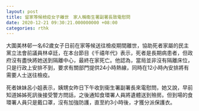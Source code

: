 ```yaml
---
layout: post
title: 留家等候檢疫女子離世　家人稱衞生署副署長致電慰問
date: 2020-12-21 09:30:21.000000000 +08:00
categories: rthk
---
```


大圍美林邨一名62歲女子日前在家等候送往檢疫期間離世，協助死者家屬的民主黨立法會前議員林卓廷，在本台節目《千禧年代》表示，死者是長期病患者，但政府沒有盡快將她送到隔離中心，最終在家死亡。他認為，當局並非沒有隔離床位，只是行政上安排不到，要求有關部門提供24小時熱線，同時在12小時內安排將有需要人士送往檢疫。

死者妹妹呂小姐表示，姨甥女昨日下午收到衞生署副署長來電慰問，她又說，早前知道姊姊死訊後接受警方問話，之後通知食環署人員將遺體送到殮房。但到場的食環署人員只是戴口罩，沒有加強防護，直至約3小時後，才獲分派保護衣。
